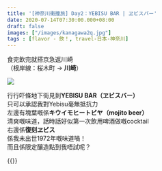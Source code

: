 ```yaml
---
title: '[神奈川衝撞旅] Day2：YEBISU BAR | ヱビスバー'
date: 2020-07-14T07:30:00.000+08:00
draft: false
images: ["/images/kanagawa2q.jpg"]
tags : [flavor - 飲！, travel-日本-神奈川]
---
```


食完飲完就搭京急返川崎  
（根岸線：桜木町 → **川崎**）

![](/images/kanagawa2q.jpg)
 
行行吓條地下街見到**YEBISU BAR（ヱビスバー）**  
只可以承認我對Yebisu毫無抵抗力  
左邊有塊葉嘅係**キウイモヒートビヤ（mojito beer）**  
清爽嘅味道，話時話好似第一次飲用啤酒做嘅cocktail  
右邊係**復刻ヱビス**  
係我未出世1972年嘅味道喎！  
而且係限定釀造點到我唔試呢？  


{{<kanagawa>}}
